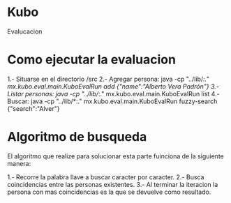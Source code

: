 # Kubo
Evalucacion

# Como ejecutar la evaluacion

1.- Situarse en el directorio /src
2.- Agregar persona:
    java -cp "../lib/*:."  mx.kubo.eval.main.KuboEvalRun add {\"name\":\"Alberto Vera Padrón\"}
3.- Listar personas:
    java -cp "../lib/*:."  mx.kubo.eval.main.KuboEvalRun list
4.- Buscar:
    java -cp "../lib/*:."  mx.kubo.eval.main.KuboEvalRun fuzzy-search {\"search\":\"Alver\"}
    
    
# Algoritmo de busqueda

El algoritmo que realize para solucionar esta parte fuinciona de la siguiente manera:

1.- Recorre la palabra llave a buscar caracter por caracter.
2.- Busca coincidencias entre las personas existentes.
3.- Al terminar la iteracion la persona con mas coincidencias es la que se devuelve como resultado.



